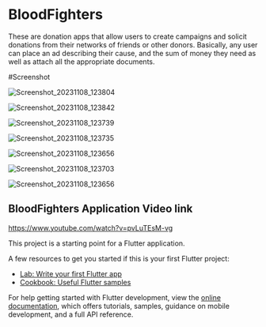 # BloodFighters

These are donation apps that allow users to create campaigns and solicit donations from their networks of friends or other donors. Basically, any user can place an ad describing their cause, and the sum of money they need as well as attach all the appropriate documents.

#Screenshot 

![Screenshot_20231108_123804](https://github.com/riadrayhan/BloodFighters/assets/44746454/0b13d134-48be-4c7c-9069-ed0b00d82580)

![Screenshot_20231108_123842](https://github.com/riadrayhan/BloodFighters/assets/44746454/352d9055-3bc0-431e-b6ae-de5c3ab2d342)

![Screenshot_20231108_123739](https://github.com/riadrayhan/BloodFighters/assets/44746454/7ec4d967-0c7a-4492-afdc-3bc00e4ad5d4)

![Screenshot_20231108_123735](https://github.com/riadrayhan/BloodFighters/assets/44746454/7c38026a-5d8c-4f6f-bbf3-95e9e566ca5f)

![Screenshot_20231108_123656](https://github.com/riadrayhan/BloodFighters/assets/44746454/1ae0ee21-9939-40ba-a1a8-9390561cc8f6)

![Screenshot_20231108_123703](https://github.com/riadrayhan/BloodFighters/assets/44746454/e436b718-bbfe-4ddc-a6bd-9ef5dd849cc3)

![Screenshot_20231108_123656](https://github.com/riadrayhan/BloodFighters/assets/44746454/dd788443-a73e-4fa7-b9db-9cec0a4af4e2)

## BloodFighters Application Video link

https://www.youtube.com/watch?v=pvLuTEsM-vg


This project is a starting point for a Flutter application.

A few resources to get you started if this is your first Flutter project:

- [Lab: Write your first Flutter app](https://docs.flutter.dev/get-started/codelab)
- [Cookbook: Useful Flutter samples](https://docs.flutter.dev/cookbook)

For help getting started with Flutter development, view the
[online documentation](https://docs.flutter.dev/), which offers tutorials,
samples, guidance on mobile development, and a full API reference.
